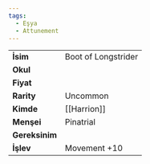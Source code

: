 ```yaml
---
tags:
  - Eşya
  - Attunement
---  
```

  
  
  
|  |  |  
|---|---|  
| **İsim** | Boot of Longstrider|  
| **Okul** | |  
| **Fiyat** | |  
| **Rarity** | Uncommon|  
| **Kimde** | [[Harrion]]|  
| **Menşei** | Pinatrial|  
| **Gereksinim** | |  
| **İşlev** | Movement +10|  
  
  
